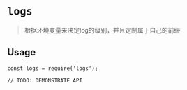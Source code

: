# `logs`

> 根据环境变量来决定log的级别，并且定制属于自己的前缀

## Usage

```
const logs = require('logs');

// TODO: DEMONSTRATE API
```
